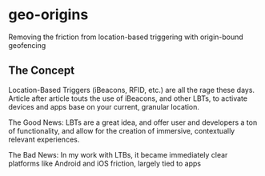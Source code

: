 geo-origins
===========

Removing the friction from location-based triggering with origin-bound geofencing


## The Concept

Location-Based Triggers (iBeacons, RFID, etc.) are all the rage these days. Article after article touts the use of iBeacons, and other LBTs, to activate devices and apps base on your current, granular location. 

The Good News: LBTs are a great idea, and offer user and developers a ton of functionality, and allow for the creation of immersive, contextually relevant experiences.

The Bad News: In my work with LTBs, it became immediately clear platforms like Android and iOS friction, largely tied to apps
